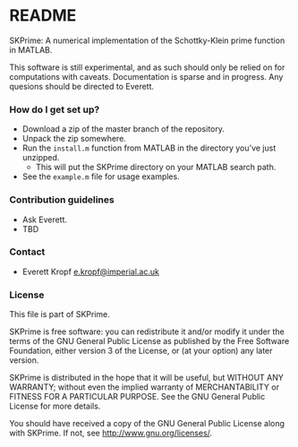 # README #

SKPrime: A numerical implementation of the Schottky-Klein prime function in MATLAB.

This software is still experimental, and as such should only be relied on for computations with caveats. Documentation is sparse and in progress. Any quesions should be directed to Everett.

### How do I get set up? ###

* Download a zip of the master branch of the repository.
* Unpack the zip somewhere.
* Run the `install.m` function from MATLAB in the directory you've just unzipped.
    * This will put the SKPrime directory on your MATLAB search path.
* See the `example.m` file for usage examples.

### Contribution guidelines ###

* Ask Everett.
* TBD

### Contact ###

* Everett Kropf <e.kropf@imperial.ac.uk>

### License ###

This file is part of SKPrime.

SKPrime is free software: you can redistribute it and/or modify
it under the terms of the GNU General Public License as published by
the Free Software Foundation, either version 3 of the License, or
(at your option) any later version.

SKPrime is distributed in the hope that it will be useful,
but WITHOUT ANY WARRANTY; without even the implied warranty of
MERCHANTABILITY or FITNESS FOR A PARTICULAR PURPOSE.  See the
GNU General Public License for more details.

You should have received a copy of the GNU General Public License
along with SKPrime.  If not, see <http://www.gnu.org/licenses/>.
